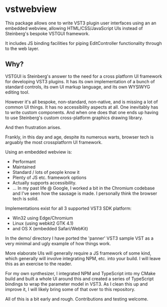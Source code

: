 # vstwebview

This package allows one to write VST3 plugin user interfaces using an an embedded webview, allowing HTML/CSS/JavaScript 
UIs instead of Steinberg's bespoke VSTGUI framework. 

It includes JS binding facilities for piping EditController functionality through to the web layer. 

## Why?

VSTGUI is Steinberg's answer to the need for a cross platform UI framework for developing VST3 plugins. It has its own implementation of a bunch of standard controls, its own UI markup language, and its own WYSIWYG editing tool.

However it's all bespoke, non-standard, non-native, and is missing a lot of common UI things. It has no accessibility aspects at all. One inevitably has to write custom components. And when one does that one ends up having to use Steinberg's custom cross-platform graphics drawing library.

And then frustration arises.

Frankly, in this day and age, despite its numerous warts, browser tech is arguably the most crossplatform UI framework.

Using an embedded webview is:

  * Performant
  * Maintained
  * Standard / lots of people know it
  * Plenty of JS etc. framework options
  * Actually supports accessibility.
  * ... In my past life @ Google, I worked a bit in the Chromium codebase and I've seen how the sausage is made. I personally think the browser tech is solid.

Implementations exist for all 3 supported VST3 SDK platform:
  * Win32 using Edge/Chromium 
  * Linux (using webkit2 GTK 4.1)
  * and OS X (embedded Safari/WebKit)

In the demo/ directory I have ported the 'panner' VST3 sample VST as a very minimal and ugly example of how things work.

More elaborate UIs will generally require a JS framework of some kind, which generally will involve integrating NPM, 
etc. into your build. I will leave this as an exercise to the reader. 

For my own synthesizer, I integrated NPM and TypeScript into my CMake build and built a whole UI around this and created a series of TypeScript bindings to wrap the parameter model in VST3. As I clean this up and improve it, I will likely bring some of that over to this repository.

All of this is a bit early and rough. Contributions and testing welcome.
